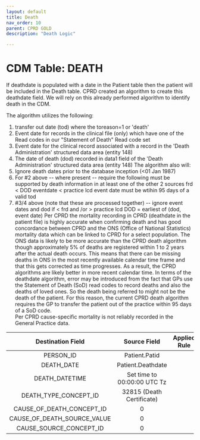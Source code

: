 ```yaml
---
layout: default
title: Death
nav_order: 10
parent: CPRD GOLD
description: "Death Logic"

---
```


# CDM Table: DEATH

If deathdate is populated with a date in the Patient table then the patient will be included in the Death table.  CPRD created an algorithm to create this deathdate field.  We will rely on this already performed algorithm to identify death in the CDM.   

The algorithm utilizes the following:

1.  transfer out date (tod) where the toreason=1 or 'death'
2. Event date for records in the clinical file (only) which have one of the Read codes in our "Statement of Death" Read code set 
3. Event date for the clinical record associated with a record in the 'Death Administration' structured data area (entity 148)
4. The date of death (dod) recorded in data1 field of the 'Death Administration' structured data area (entity 148)
 The algorithm also will:
1.  Ignore death dates prior to the database inception (<01 Jan 1987)
2.  For #2 above -- where present -- require the following
    must be supported by death information in at least one of the other 2 sources 
    frd < DOD eventdate < practice lcd
    event date must be wtihin 95 days of a valid tod
3. #3/4 above (note that these are processed together) -- ignore event dates and dod if < frd and /or > practice lcd
    DOD = earliest of (dod, event date)
Per CPRD the mortality recording in CPRD (deathdate in the patient file) is highly accurate when confirming death and has good concordance between CPRD and the ONS (Office of National Statistics) mortality data which can be linked to CPRD for a select population. The ONS data is likely to be more accurate than the CPRD death algorithm though approximately 5% of deaths are registered within 1 to 2 years after the actual death occurs.  This means that there can be missing deaths in ONS in the most recently available calendar time frame and that this gets corrected as time progresses.  As a result, the CPRD algorithms are likely better in more recent calendar time.  In terms of the deathdate algorithm, error may be introduced from the fact that GPs use the Statement of Death (SoD) read codes to record deaths and also the deaths of loved ones.  So the death being referred to might not be the death of the patient.  For this reason, the current CPRD death algorithm requires the GP to transfer the patient out of the practice within 95 days of a SoD code.   
Per CPRD cause-specific mortality is not reliably recorded in the General Practice data.  


**Destination Field**|**Source Field**|**Applied Rule**|**Comment**
:-----:|:-----:|:-----:|:-----:
PERSON_ID|Patient.Patid||
DEATH_DATE|Patient.Deathdate|
DEATH_DATETIME|Set time to 00:00:00 UTC Tz||
DEATH_TYPE_CONCEPT_ID|32815 (Death Certificate)
CAUSE_OF_DEATH_CONCEPT_ID|0||
CAUSE_OF_DEATH_SOURCE_VALUE|0||
CAUSE_SOURCE_CONCEPT_ID|0||
